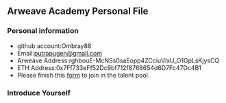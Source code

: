 ## Arweave Academy Personal File

### Personal information

- github account:Ombray88
- Email:putrapugen@gmail.com
- Arweave Address:rghbouE-McNSs0saEopp4ZCciuVlxU_O1GpLsKjysCQ
- ETH Address:0x7Ff733eFf52Dc9bf712f8768654d6D7Fc47Dc4B1
- Please finish this [form](https://docs.google.com/forms/d/e/1FAIpQLSfWA5fIIcBgmRppm3jNz5vmf9Mai_QMVil-2pO4r7YKn_Zhtw/viewform?usp=sf_link) to join in the talent pool.

### Introduce Yourself

